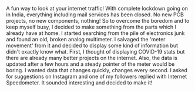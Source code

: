 A fun way to look at your internet traffic!
With complete lockdown going on in India, everything including mail services has been closed. 
No new PCB projects, no new components, nothing! 
So to overcome the boredom and to keep myself busy, I decided to make something from the parts which I already have at home. 
I started searching from the pile of electronics junk and found an old, broken analog multimeter. 
I salvaged the 'meter movement' from it and decided to display some kind of information but didn't exactly know what. 
First, I thought of displaying COVID-19 stats but there are already many better projects on the internet. 
Also, the data is updated after a few hours and a steady pointer of the meter would be boring. 
I wanted data that changes quickly, changes every second. 
I asked for suggestions on Instagram and one of my followers replied with Internet Speedometer. 
It sounded interesting and decided to make it!

